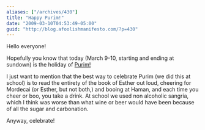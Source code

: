 ```yaml
---
aliases: ["/archives/430"]
title: "Happy Purim!"
date: "2009-03-10T04:53:49-05:00"
guid: "http://blog.afoolishmanifesto.com/?p=430"
---
```

Hello everyone!

Hopefully you know that today (March 9-10, starting and ending at sundown) is the holiday of [Purim!](http://net.bible.org/bible.php?book=Est&chapter=1)

I just want to mention that the best way to celebrate Purim (we did this at school) is to read the entirety of the book of Esther out loud, cheering for Mordecai (or Esther, but not both,) and booing at Haman, and each time you cheer or boo, you take a drink. At school we used non alcoholic sangria, which I think was worse than what wine or beer would have been because of all the sugar and carbonation.

Anyway, celebrate!
